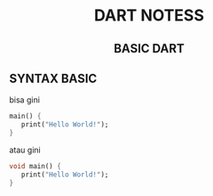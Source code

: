 <div align = "center">
  <h1> DART NOTESS </h1>
</div>

<div align = "center">
  <h2> BASIC DART </h2>
</div>

## SYNTAX BASIC

bisa gini
```dart
main() { 
   print("Hello World!"); 
}
```
atau gini
```dart
void main() { 
   print("Hello World!"); 
}

```


